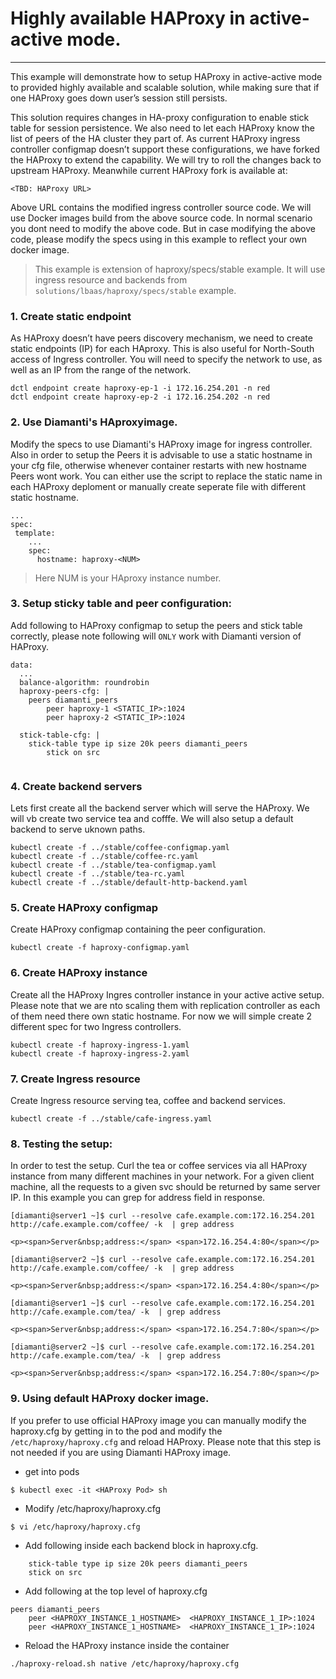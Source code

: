 # Highly available HAProxy in active-active mode.

***

This example will demonstrate how to setup HAProxy in active-active mode to provided highly available and scalable solution, while making sure that if one HAProxy goes down user’s session still persists.

This solution requires changes in HA-proxy configuration to enable stick table for session persistence. We also need to let each HAProxy know the list of peers of the HA cluster they part of. As current HAProxy ingress controller configmap doesn’t support these configurations, we have forked the HAProxy to extend the capability. We will try to roll the changes back to upstream HAProxy. Meanwhile current HAProxy fork is available at:

```
<TBD: HAProxy URL>
```

Above URL contains the modified ingress controller source code. We will use Docker images build from the above source code. In normal scenario you dont need to modify the above code. But in case modifying the above code, please modify the specs using in this example to reflect your own docker image.  


> This example is extension of haproxy/specs/stable example. It will use ingress resource and backends from `solutions/lbaas/haproxy/specs/stable` example. 


### 1. Create static endpoint

As HAProxy doesn’t have peers discovery mechanism, we need to create static endpoints (IP) for each HAproxy. This is also useful for North-South access of Ingress controller. You will need to specify the network to use, as well as an IP from the range of the network. 
```
dctl endpoint create haproxy-ep-1 -i 172.16.254.201 -n red
dctl endpoint create haproxy-ep-2 -i 172.16.254.202 -n red
```

### 2. Use Diamanti's HAproxyimage.
Modify the specs to use Diamanti's HAProxy image for ingress controller. Also in order to setup the Peers it is advisable to use a static hostname in your cfg file, otherwise whenever container restarts with new hostname Peers wont work. You can either use the script to replace the static name in each HAProxy deploment or manually create seperate file with different static hostname.
```
...
spec:
 template:
    ...
    spec:
      hostname: haproxy-<NUM>
```

> Here NUM is your HAproxy instance number.



### 3. Setup sticky table and peer configuration:
Add following to HAProxy configmap to setup the peers and stick table correctly, please note following will `ONLY` work with Diamanti version of HAProxy.
```
data:
  ...
  balance-algorithm: roundrobin
  haproxy-peers-cfg: |
    peers diamanti_peers
        peer haproxy-1 <STATIC_IP>:1024
        peer haproxy-2 <STATIC_IP>:1024

  stick-table-cfg: |
    stick-table type ip size 20k peers diamanti_peers
        stick on src


````

### 4. Create backend servers
Lets first create all the backend server which will serve the HAProxy. We will vb create two service tea and cofffe. We will also setup a default backend to serve uknown paths. 
```
kubectl create -f ../stable/coffee-configmap.yaml
kubectl create -f ../stable/coffee-rc.yaml
kubectl create -f ../stable/tea-configmap.yaml
kubectl create -f ../stable/tea-rc.yaml
kubectl create -f ../stable/default-http-backend.yaml
```


### 5. Create HAProxy configmap
Create HAProxy configmap containing the peer configuration.
```
kubectl create -f haproxy-configmap.yaml
```

### 6. Create HAProxy instance
Create all the HAProxy Ingres controller instance in your active active setup. Please note that we are nto scaling them with replication controller as each of them need there own static hostname. For now we will simple create 2 different spec for two Ingress controllers. 
```
kubectl create -f haproxy-ingress-1.yaml
kubectl create -f haproxy-ingress-2.yaml
```

### 7. Create Ingress resource
Create Ingress resource serving tea, coffee and backend services.
```
kubectl create -f ../stable/cafe-ingress.yaml
```


### 8. Testing the setup:
In order to test the setup. Curl the tea or coffee services via all HAProxy instance from many different machines in your network. For a given client machine, all the requests to a given svc should be returned by same server IP. In this example you can grep for address field in response.

```
[diamanti@server1 ~]$ curl --resolve cafe.example.com:172.16.254.201 http://cafe.example.com/coffee/ -k  | grep address

<p><span>Server&nbsp;address:</span> <span>172.16.254.4:80</span></p>

[diamanti@server2 ~]$ curl --resolve cafe.example.com:172.16.254.201 http://cafe.example.com/coffee/ -k  | grep address

<p><span>Server&nbsp;address:</span> <span>172.16.254.4:80</span></p>

[diamanti@server1 ~]$ curl --resolve cafe.example.com:172.16.254.201 http://cafe.example.com/tea/ -k  | grep address

<p><span>Server&nbsp;address:</span> <span>172.16.254.7:80</span></p>

[diamanti@server2 ~]$ curl --resolve cafe.example.com:172.16.254.201 http://cafe.example.com/tea/ -k  | grep address

<p><span>Server&nbsp;address:</span> <span>172.16.254.7:80</span></p>
```


### 9. Using default HAProxy docker image.
If you prefer to use official HAProxy image you can manually modify the haproxy.cfg by getting in to the pod and modify the `/etc/haproxy/haproxy.cfg` and reload HAProxy. Please note that this step is not needed if you are using Diamanti HAProxy image.
* get into pods
```
$ kubectl exec -it <HAProxy Pod> sh
```

* Modify /etc/haproxy/haproxy.cfg
```
$ vi /etc/haproxy/haproxy.cfg
```
* Add following inside each backend block in haproxy.cfg.
```
    stick-table type ip size 20k peers diamanti_peers
    stick on src
```
* Add following at the top level of haproxy.cfg
```
peers diamanti_peers
    peer <HAPROXY_INSTANCE_1_HOSTNAME>  <HAPROXY_INSTANCE_1_IP>:1024
    peer <HAPROXY_INSTANCE_1_HOSTNAME>  <HAPROXY_INSTANCE_1_IP>:1024
```
* Reload the HAProxy instance inside the container
```
./haproxy-reload.sh native /etc/haproxy/haproxy.cfg
```

